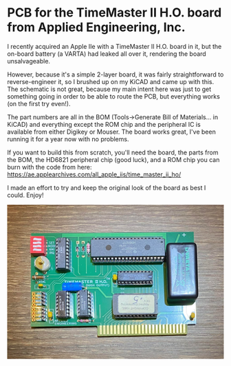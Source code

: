 # PCB for the TimeMaster II H.O. board from Applied Engineering, Inc.

I recently acquired an Apple IIe with a TimeMaster II H.O. board in it, but the on-board battery (a VARTA) had leaked all over it, rendering the board unsalvageable.

However, because it's a simple 2-layer board, it was fairly straightforward to reverse-engineer it, so I brushed up on my KiCAD and came up with this. The schematic is not great, because my main intent here was just to get something going in order to be able to route the PCB, but everything works (on the first try even!).

The part numbers are all in the BOM (Tools->Generate Bill of Materials... in KiCAD) and everything except the ROM chip and the peripheral IC is available from either Digikey or Mouser. The board works great, I've been running it for a year now with no problems.

If you want to build this from scratch, you'll need the board, the parts from the BOM, the HD6821 peripheral chip (good luck), and a ROM chip you can burn with the code from here:
https://ae.applearchives.com/all_apple_iis/time_master_ii_ho/

I made an effort to try and keep the original look of the board as best I could. Enjoy!

![Time Master II H.O. Board](./board.png)
